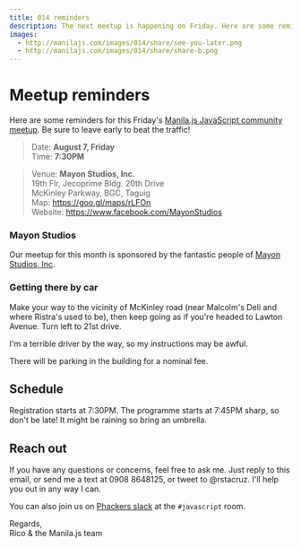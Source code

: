 ```yaml
---
title: 014 reminders
description: The next meetup is happening on Friday. Here are some reminders.
images:
  - http://manilajs.com/images/014/share/see-you-later.png
  - http://manilajs.com/images/014/share/share-b.png
---
```


# Meetup reminders

Here are some reminders for this Friday's [Manila.js JavaScript community meetup][site]. Be sure to leave early to beat the traffic!

> Date: **August 7, Friday**<br>
> Time: **7:30PM**

> Venue: **Mayon Studios, Inc.**<br>
> 19th Flr, Jecoprime Bldg. 20th Drive<br>
> McKinley Parkway, BGC, Taguig<br>
> Map: <https://goo.gl/maps/rLFOn><br>
> Website: <https://www.facebook.com/MayonStudios>

### Mayon Studios

Our meetup for this month is sponsored by the fantastic people of [Mayon Studios, Inc](https://www.facebook.com/MayonStudios).

### Getting there by car

Make your way to the vicinity of McKinley road (near Malcolm's Deli and where Ristra's used to be), then keep going as if you're headed to Lawton Avenue. Turn left to 21st drive.

I'm a terrible driver by the way, so my instructions may be awful.

There will be parking in the building for a nominal fee.

## Schedule

Registration starts at 7:30PM. The programme starts at 7:45PM sharp, so don't be late! It might be raining so bring an umbrella.

## Reach out

If you have any questions or concerns, feel free to ask me. Just reply to this email, or send me a text at 0908 8648125, or tweet to @rstacruz. I'll help you out in any way I can.

You can also join us on [Phackers slack](http://phackers.io) at the `#javascript` room.

Regards,<br>
Rico & the Manila.js team

[site]: http://manilajs.com/
